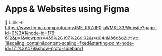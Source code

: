 # Apps & Websites using Figma
🔗 Link -> https://www.figma.com/proto/cqyJMELRRZdP0jjaWMKL33/Website?page-id=0%3A1&node-id=176-612&p=f&viewport=439%2C197%2C0.02&t=d04nM86cSo2lcYwe-1&scaling=contain&content-scaling=fixed&starting-point-node-id=171%3A479&show-proto-sidebar=1
